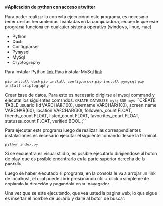 #**Aplicación de python con acceso a twitter**

Para poder realizar la correcta ejecuciónd este programa, es necesario tener ciertas herramientas instaladas en la
computadora, recuerde que este programa funciona en cualquier sistema operativo (windows, linux, mac)

- Python
- Dash
- Configparser
- Pymysql
- MySql
- Cryptography

Para instalar Python [link](https://www.python.org/downloads/)
Para instalar MySql [link](https://www.mysql.com/downloads/)

``pip install dash``
``pip install configparser``
``pip install pymysql``
``pip install criptography``

Crear base de datos.
Para esto es necesario dirigirse al mysql command y ejecutar los siguientes comandos.
``CREATE DATABASE mys;``
``USE mys``
``CREATE TABLE usuario (Id VARCHAR(100), username VARCHAR(100), screen_name VARCHAR(60), location VARCHAR(30), followers_count FLOAT, friends_count FLOAT, listed_count FLOAT, favourites_count FLOAT, statuses_count FLOAT, verified BOOL);´´

Para ejecutar este programa luego de realizar las correspondientes instalaciones es necesario ejecutar el siguiente
comando desde la terminal.

``python index.py``

Si se encuentra en visual studio, es posible ejecutarlo dirigiendose al boton de play, que es posible encontrarlo en
la parte superior derecha de la pantalla.

Luego de haber ejecutado el programa, en la consola le va a arrojar un link de localhost, el cual puede abrir 
presionando ctrl + click o simplemente copiando la dirección y pegandola en su navegador.

Una vez que se este ejecutando, que vea usted la pagina web, lo que sigue es insertar el nombre de usuario y darle
al boton de buscar.
